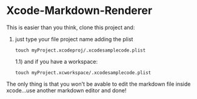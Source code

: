 # Xcode-Markdown-Renderer


This is easier than you think, clone this project and:

1) just type your file project name adding the plist

       touch myProject.xcodeproj/.xcodesamplecode.plist

   1.1) and if you have a workspace:

       touch myProject.xcworkspace/.xcodesamplecode.plist

The only thing is that you won't be avable to edit the markdown file inside xcode...use another markdown editor and done!
